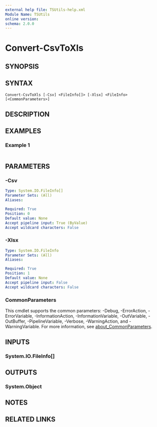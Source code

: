 ```yaml
---
external help file: TSUtils-help.xml
Module Name: TSUtils
online version:
schema: 2.0.0
---
```


# Convert-CsvToXls

## SYNOPSIS


## SYNTAX

```
Convert-CsvToXls [-Csv] <FileInfo[]> [-Xlsx] <FileInfo> [<CommonParameters>]
```

## DESCRIPTION


## EXAMPLES

### Example 1
```powershell

```



## PARAMETERS

### -Csv


```yaml
Type: System.IO.FileInfo[]
Parameter Sets: (All)
Aliases:

Required: True
Position: 0
Default value: None
Accept pipeline input: True (ByValue)
Accept wildcard characters: False
```

### -Xlsx


```yaml
Type: System.IO.FileInfo
Parameter Sets: (All)
Aliases:

Required: True
Position: 1
Default value: None
Accept pipeline input: False
Accept wildcard characters: False
```

### CommonParameters
This cmdlet supports the common parameters: -Debug, -ErrorAction, -ErrorVariable, -InformationAction, -InformationVariable, -OutVariable, -OutBuffer, -PipelineVariable, -Verbose, -WarningAction, and -WarningVariable. For more information, see [about_CommonParameters](http://go.microsoft.com/fwlink/?LinkID=113216).

## INPUTS

### System.IO.FileInfo[]

## OUTPUTS

### System.Object
## NOTES

## RELATED LINKS
